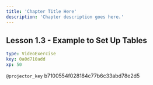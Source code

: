 ```yaml
---
title: 'Chapter Title Here'
description: 'Chapter description goes here.'
---
```


## Lesson 1.3 - Example to Set Up Tables

```yaml
type: VideoExercise
key: 0a0d710add
xp: 50
```

`@projector_key`
b7100554f028184c77b6c33abd78e2d5
